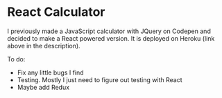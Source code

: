 # React Calculator

I previously made a JavaScript calculator with JQuery on Codepen and decided to make a React powered version. It is deployed on Heroku (link above in the description).

To do:
- Fix any little bugs I find
- Testing. Mostly I just need to figure out testing with React
- Maybe add Redux
